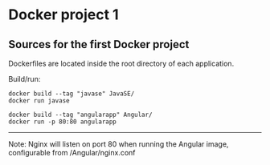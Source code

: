 # Docker project 1

## Sources for the first Docker project

Dockerfiles are located inside the root directory of each application.

Build/run: 


```cli
docker build --tag "javase" JavaSE/
docker run javase
```


```cli
docker build --tag "angularapp" Angular/
docker run -p 80:80 angularapp
```

----

Note: Nginx will listen on port 80 when running the Angular image, configurable from /Angular/nginx.conf
